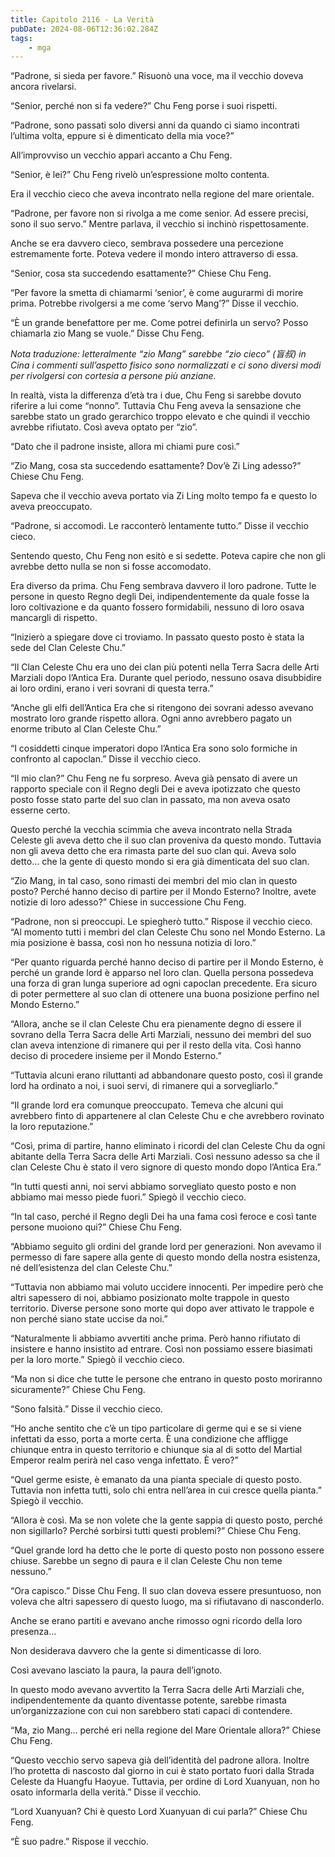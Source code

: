 ```yaml
---
title: Capitolo 2116 - La Verità
pubDate: 2024-08-06T12:36:02.284Z
tags:
    - mga
---
```



“Padrone, si sieda per favore.” Risuonò una voce, ma il vecchio doveva ancora rivelarsi.

“Senior, perché non si fa vedere?” Chu Feng porse i suoi rispetti.

“Padrone, sono passati solo diversi anni da quando ci siamo incontrati l’ultima volta, eppure si è dimenticato della mia voce?”

All’improvviso un vecchio apparì accanto a Chu Feng.

“Senior, è lei?” Chu Feng rivelò un’espressione molto contenta.

Era il vecchio cieco che aveva incontrato nella regione del mare orientale.

“Padrone, per favore non si rivolga a me come senior. Ad essere precisi, sono il suo servo.” Mentre parlava, il vecchio si inchinò rispettosamente.

Anche se era davvero cieco, sembrava possedere una percezione estremamente forte. Poteva vedere il mondo intero attraverso di essa.

“Senior, cosa sta succedendo esattamente?” Chiese Chu Feng.

“Per favore la smetta di chiamarmi ‘senior’, è come augurarmi di morire prima. Potrebbe rivolgersi a me come ‘servo Mang’?” Disse il vecchio.

“È un grande benefattore per me. Come potrei definirla un servo? Posso chiamarla zio Mang se vuole.” Disse Chu Feng.

<em>Nota traduzione: letteralmente “zio Mang” sarebbe “zio cieco” (盲叔) in Cina i commenti sull’aspetto fisico sono normalizzati e ci sono diversi modi per rivolgersi con cortesia a persone più anziane.</em>

In realtà, vista la differenza d’età tra i due, Chu Feng si sarebbe dovuto riferire a lui come “nonno”. Tuttavia Chu Feng aveva la sensazione che sarebbe stato un grado gerarchico troppo elevato e che quindi il vecchio avrebbe rifiutato. Così aveva optato per “zio”.

“Dato che il padrone insiste, allora mi chiami pure così.”

“Zio Mang, cosa sta succedendo esattamente? Dov’è Zi Ling adesso?” Chiese Chu Feng.

Sapeva che il vecchio aveva portato via Zi Ling molto tempo fa e questo lo aveva preoccupato.

“Padrone, si accomodi. Le racconterò lentamente tutto.” Disse il vecchio cieco.

Sentendo questo, Chu Feng non esitò e si sedette. Poteva capire che non gli avrebbe detto nulla se non si fosse accomodato.

Era diverso da prima. Chu Feng sembrava davvero il loro padrone. Tutte le persone in questo Regno degli Dei, indipendentemente da quale fosse la loro coltivazione e da quanto fossero formidabili, nessuno di loro osava mancargli di rispetto.

“Inizierò a spiegare dove ci troviamo. In passato questo posto è stata la sede del Clan Celeste Chu.”

“Il Clan Celeste Chu era uno dei clan più potenti nella Terra Sacra delle Arti Marziali dopo l’Antica Era. Durante quel periodo, nessuno osava disubbidire ai loro ordini, erano i veri sovrani di questa terra.”

“Anche gli elfi dell’Antica Era che si ritengono dei sovrani adesso avevano mostrato loro grande rispetto allora. Ogni anno avrebbero pagato un enorme tributo al Clan Celeste Chu.”

“I cosiddetti cinque imperatori dopo l’Antica Era sono solo formiche in confronto al capoclan.” Disse il vecchio cieco.

“Il mio clan?” Chu Feng ne fu sorpreso. Aveva già pensato di avere un rapporto speciale con il Regno degli Dei e aveva ipotizzato che questo posto fosse stato parte del suo clan in passato, ma non aveva osato esserne certo.

Questo perché la vecchia scimmia che aveva incontrato nella Strada Celeste gli aveva detto che il suo clan proveniva da questo mondo. Tuttavia non gli aveva detto che era rimasta parte del suo clan qui. Aveva solo detto… che la gente di questo mondo si era già dimenticata del suo clan.

“Zio Mang, in tal caso, sono rimasti dei membri del mio clan in questo posto? Perché hanno deciso di partire per il Mondo Esterno? Inoltre, avete notizie di loro adesso?” Chiese in successione Chu Feng.

“Padrone, non si preoccupi. Le spiegherò tutto.” Rispose il vecchio cieco. “Al momento tutti i membri del clan Celeste Chu sono nel Mondo Esterno. La mia posizione è bassa, così non ho nessuna notizia di loro.”

“Per quanto riguarda perché hanno deciso di partire per il Mondo Esterno, è perché un grande lord è apparso nel loro clan. Quella persona possedeva una forza di gran lunga superiore ad ogni capoclan precedente. Era sicuro di poter permettere al suo clan di ottenere una buona posizione perfino nel Mondo Esterno.”

“Allora, anche se il clan Celeste Chu era pienamente degno di essere il sovrano della Terra Sacra delle Arti Marziali, nessuno dei membri del suo clan aveva intenzione di rimanere qui per il resto della vita. Così hanno deciso di procedere insieme per il Mondo Esterno.”

“Tuttavia alcuni erano riluttanti ad abbandonare questo posto, così il grande lord ha ordinato a noi, i suoi servi, di rimanere qui a sorvegliarlo.”

“Il grande lord era comunque preoccupato. Temeva che alcuni qui avrebbero finto di appartenere al clan Celeste Chu e che avrebbero rovinato la loro reputazione.”

“Così, prima di partire, hanno eliminato i ricordi del clan Celeste Chu da ogni abitante della Terra Sacra delle Arti Marziali. Così nessuno adesso sa che il clan Celeste Chu è stato il vero signore di questo mondo dopo l’Antica Era.”

“In tutti questi anni, noi servi abbiamo sorvegliato questo posto e non abbiamo mai messo piede fuori.” Spiegò il vecchio cieco.

“In tal caso, perché il Regno degli Dei ha una fama così feroce e così tante persone muoiono qui?” Chiese Chu Feng.

“Abbiamo seguito gli ordini del grande lord per generazioni. Non avevamo il permesso di fare sapere alla gente di questo mondo della nostra esistenza, né dell’esistenza del clan Celeste Chu.”

“Tuttavia non abbiamo mai voluto uccidere innocenti. Per impedire però che altri sapessero di noi, abbiamo posizionato molte trappole in questo territorio. Diverse persone sono morte qui dopo aver attivato le trappole e non perché siano state uccise da noi.”

“Naturalmente li abbiamo avvertiti anche prima. Però hanno rifiutato di insistere e hanno insistito ad entrare. Così non possiamo essere biasimati per la loro morte.” Spiegò il vecchio cieco.

“Ma non si dice che tutte le persone che entrano in questo posto moriranno sicuramente?” Chiese Chu Feng.

“Sono falsità.” Disse il vecchio cieco.

“Ho anche sentito che c’è un tipo particolare di germe qui e se si viene infettati da esso, porta a morte certa. È una condizione che affligge chiunque entra in questo territorio e chiunque sia al di sotto del Martial Emperor realm perirà nel caso venga infettato. È vero?”

“Quel germe esiste, è emanato da una pianta speciale di questo posto. Tuttavia non infetta tutti, solo chi entra nell’area in cui cresce quella pianta.” Spiegò il vecchio.

“Allora è così. Ma se non volete che la gente sappia di questo posto, perché non sigillarlo? Perché sorbirsi tutti questi problemi?” Chiese Chu Feng.

“Quel grande lord ha detto che le porte di questo posto non possono essere chiuse. Sarebbe un segno di paura e il clan Celeste Chu non teme nessuno.”

“Ora capisco.” Disse Chu Feng. Il suo clan doveva essere presuntuoso, non voleva che altri sapessero di questo luogo, ma si rifiutavano di nasconderlo.

Anche se erano partiti e avevano anche rimosso ogni ricordo della loro presenza…

Non desiderava davvero che la gente si dimenticasse di loro.

Così avevano lasciato la paura, la paura dell’ignoto.

In questo modo avevano avvertito la Terra Sacra delle Arti Marziali che, indipendentemente da quanto diventasse potente, sarebbe rimasta un’organizzazione con cui non sarebbero stati capaci di contendere.

“Ma, zio Mang… perché eri nella regione del Mare Orientale allora?” Chiese Chu Feng.

“Questo vecchio servo sapeva già dell’identità del padrone allora. Inoltre l’ho protetta di nascosto dal giorno in cui è stato portato fuori dalla Strada Celeste da Huangfu Haoyue. Tuttavia, per ordine di Lord Xuanyuan, non ho osato informarla della verità.” Disse il vecchio.

“Lord Xuanyuan? Chi è questo Lord Xuanyuan di cui parla?” Chiese Chu Feng.

“È suo padre.” Rispose il vecchio.


